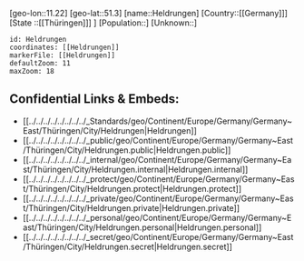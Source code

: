 ﻿---
location: [51.3,11.22]
mapzoom: [7,12] 
mapmarker: city 
type: City
tags:
- geo/City


SpocWebEntityId: 30869
isDeleted: false
confidential: public

---
[geo-lon::11.22]
[geo-lat::51.3]
[name::Heldrungen]
[Country::[[Germany]]]
[State ::[[Thüringen]]] ]
[Population::]
[Unknown::]


```leaflet
id: Heldrungen
coordinates: [[Heldrungen]]
markerFile: [[Heldrungen]]
defaultZoom: 11 
maxZoom: 18
```


## Confidential Links & Embeds: 
- [[../../../../../../../../_Standards/geo/Continent/Europe/Germany/Germany~East/Thüringen/City/Heldrungen|Heldrungen]] 
- [[../../../../../../../../_public/geo/Continent/Europe/Germany/Germany~East/Thüringen/City/Heldrungen.public|Heldrungen.public]] 
- [[../../../../../../../../_internal/geo/Continent/Europe/Germany/Germany~East/Thüringen/City/Heldrungen.internal|Heldrungen.internal]] 
- [[../../../../../../../../_protect/geo/Continent/Europe/Germany/Germany~East/Thüringen/City/Heldrungen.protect|Heldrungen.protect]] 
- [[../../../../../../../../_private/geo/Continent/Europe/Germany/Germany~East/Thüringen/City/Heldrungen.private|Heldrungen.private]] 
- [[../../../../../../../../_personal/geo/Continent/Europe/Germany/Germany~East/Thüringen/City/Heldrungen.personal|Heldrungen.personal]] 
- [[../../../../../../../../_secret/geo/Continent/Europe/Germany/Germany~East/Thüringen/City/Heldrungen.secret|Heldrungen.secret]] 
